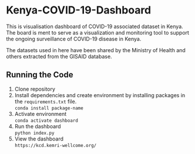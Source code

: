 # Kenya-COVID-19-Dashboard
This is visualisation dashboard of COVID-19 associated dataset in Kenya. The board is ment to serve as a 
visualization and monitoring tool to support the ongoing surveillance of COVID-19 disease in Kenya.

The datasets used in here have been shared by the Ministry of Health and others extracted from the GISAID database.

## Running the Code

1. Clone repository
2. Install dependencies and create environment by installing packages in the `requirements.txt` file.<br>
        `conda install package-name`
3. Activate environment <br>
        `conda activate dashboard`
4. Run the dashboard <br>
        `python index.py`
5. View the dashboard <br>
        `https://kcd.kemri-wellcome.org/`